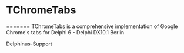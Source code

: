 # TChromeTabs
=======
TChromeTabs is a comprehensive implementation of Google Chrome's tabs for Delphi 6 - Delphi DX10.1 Berlin

Delphinus-Support
